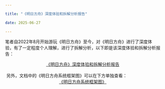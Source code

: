 ```yaml
---

title: "《明日方舟》深度体验和拆解分析报告"

date: 2025-06-27

---
```


​	笔者自2022年8月开始游玩《明日方舟》至今，对《明日方舟》进行了深度体验，有了一定程度个人理解，进行了拆解分析，以下即是该深度体验和拆解分析报告：

<div style="text-align:center">
    <a href="https://kdocs.cn/l/clTEzMyFyg6P">《明日方舟》深度体验和拆解分析报告</a>
</div>
<br>
​	另外，文档中的《明日方舟系统框架图》可以在下方单独查看：

<div style="text-align:center">
    <a href="https://kdocs.cn/l/clkKQ6SFeZud">《明日方舟系统框架图》</a>
</div>

